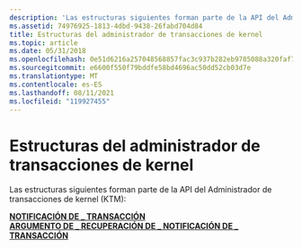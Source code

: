 ```yaml
---
description: 'Las estructuras siguientes forman parte de la API del Administrador de transacciones de kernel (KTM):'
ms.assetid: 74976925-1813-4dbd-9438-26fabd704d84
title: Estructuras del administrador de transacciones de kernel
ms.topic: article
ms.date: 05/31/2018
ms.openlocfilehash: 0e51d6216a257048568857fac3c937b282eb9785088a320faf76efc3487e435a
ms.sourcegitcommit: e6600f550f79bddfe58bd4696ac50dd52cb03d7e
ms.translationtype: MT
ms.contentlocale: es-ES
ms.lasthandoff: 08/11/2021
ms.locfileid: "119927455"
---
```

# <a name="kernel-transaction-manager-structures"></a>Estructuras del administrador de transacciones de kernel

Las estructuras siguientes forman parte de la API del Administrador de transacciones de kernel (KTM):

<dl>

[**NOTIFICACIÓN DE \_ TRANSACCIÓN**](/windows/desktop/api/KtmTypes/ns-ktmtypes-transaction_notification)  
[**ARGUMENTO DE \_ RECUPERACIÓN DE \_ NOTIFICACIÓN DE \_ TRANSACCIÓN**](/windows/desktop/api/KtmTypes/ns-ktmtypes-transaction_notification_recovery_argument)  
</dl>

 

 



